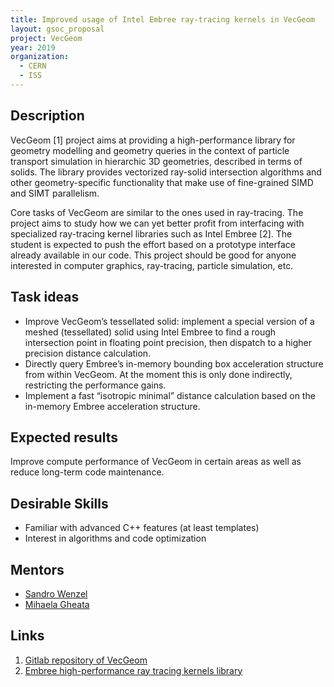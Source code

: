 ```yaml
---
title: Improved usage of Intel Embree ray-tracing kernels in VecGeom
layout: gsoc_proposal
project: VecGeom
year: 2019
organization:
  - CERN
  - ISS
---
```


## Description
VecGeom [1] project aims at providing a high-performance library for geometry modelling and geometry queries in the context of particle transport simulation in hierarchic 3D geometries, described in terms of solids. The library provides vectorized ray-solid intersection algorithms and other geometry-specific functionality that make use of fine-grained SIMD and SIMT parallelism.

Core tasks of VecGeom are similar to the ones used in ray-tracing. The project aims to study how we can yet better profit from interfacing with specialized ray-tracing kernel libraries such as Intel Embree [2]. The student is expected to push the effort based on a prototype interface already available in our code.
This project should be good for anyone interested in computer graphics, ray-tracing, particle simulation, etc.

## Task ideas
  * Improve VecGeom’s tessellated solid: implement a special version of a meshed (tessellated) solid using Intel Embree to find a rough intersection point in floating point precision, then dispatch to a higher precision distance calculation.
  * Directly query Embree’s in-memory bounding box acceleration structure from within VecGeom. At the moment this is only done indirectly, restricting the performance gains.
  * Implement a fast “isotropic minimal” distance calculation based on the in-memory Embree acceleration structure.

## Expected results
Improve compute performance of VecGeom in certain areas as well as reduce long-term code maintenance.

## Desirable Skills
  * Familiar with advanced C++ features (at least templates)
  * Interest in algorithms and code optimization

## Mentors
  * [Sandro Wenzel](mailto:sandro.wenzel@cern.ch)
  * [Mihaela Gheata](mailto:mihaela.gheata@cern.ch)

## Links
   1. [Gitlab repository of VecGeom](https://gitlab.cern.ch/VecGeom/VecGeom)
   2. [Embree high-performance ray tracing kernels library](https://embree.github.io/)
